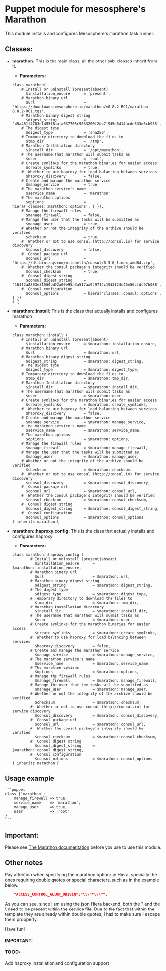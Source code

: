 # Puppet module for mesosphere's Marathon #

This module installs and configures Mesosphere's marathon task runner.


## Classes:

* __marathon:__ This is the main class, all the other sub-classes inherit from it.
    * __Parameters:__ 
    ```puppet
    class marathon(
        # Install or uninstall (present|absent)
          $installation_ensure      = 'present',
        # Marathon binary url
          $url                      = 'https://downloads.mesosphere.io/marathon/v0.8.2-RC1/marathon-0.8.2-RC1.tgz',
        # Marathon binary digest string
          $digest_string            = '45a481f4703e1455f8aafa037705c9033200f2dc7f9d5e6414acde533d6cb935',
        # The digest type
          $digest_type              = 'sha256',
        # Temporary directory to download the files to
          $tmp_dir                  = '/tmp',
        # Marathon Installation directory
          $install_dir              = '/opt/marathon',
        # The username that marathon will submit tasks as
          $user                     = 'root',
        # Create symlinks for the marathon binaries for easier access
          $create_symlinks          = true,
        #  Whether to use haproxy for load balancing between services
          $haproxy_discovery        = false,
        # Create and manage the marathon service
          $manage_service           = true,
        # The marathon service's name
          $service_name             = 'marathon',
        # The marathon options
          $options                  = hiera('classes::marathon::options', { }),
        # Manage the firewall rules
          $manage_firewall          = false,
        # Manage the user that the tasks will be submitted as
          $manage_user              = true,
        # Whether or not the integrity of the archive should be verified
          $checksum                 = true,
        #  Whether or not to use consul (http://consul.io) for service discovery
          $consul_discovery         = false,
        #  Consul package url
          $consul_url               = 'https://dl.bintray.com/mitchellh/consul/0.5.0_linux_amd64.zip',
        #  Whether the consul package's integrity should be verified
          $consul_checksum          = true,
        #  Consul digest string
          $consul_digest_string     = '161f2a8803e31550bd92a00e95a3a517aa949714c19d3124c46e56cfdc97b088',
        #  Consul configuration
          $consul_options           = hiera('classes::consul::options',{ })
    ) {
    ```
    
* __marathon::install:__ This is the class that actually installs and configures marathon
    * __Parameters:__
    ```puppet
    class marathon::install (
        # Install or uninstall (present|absent)
          $installation_ensure      = $marathon::installation_ensure,
        # Marathon binary url
          $url                      = $marathon::url,
        # Marathon binary digest string
          $digest_string            = $marathon::digest_string,
        # The digest type
          $digest_type              = $marathon::digest_type,
        # Temporary directory to download the files to
          $tmp_dir                  = $marathon::tmp_dir,
        # Marathon Installation directory
          $install_dir              = $marathon::install_dir,
        # The username that marathon will submit tasks as
          $user                     = $marathon::user,
        # Create symlinks for the marathon binaries for easier access
          $create_symlinks          = $marathon::create_symlinks,
        #  Whether to use haproxy for load balancing between services
          $haproxy_discovery        = false,
        # Create and manage the marathon service
          $manage_service           = $marathon::manage_service,
        # The marathon service's name
          $service_name             = $marathon::service_name,
        # The marathon options
          $options                  = $marathon::options,
        # Manage the firewall rules
          $manage_firewall          = $marathon::manage_firewall,
        # Manage the user that the tasks will be submitted as
          $manage_user              = $marathon::manage_user,
        # Whether or not the integrity of the archive should be verified
          $checksum                 = $marathon::checksum,
        #  Whether or not to use consul (http://consul.io) for service discovery
          $consul_discovery         = $marathon::consul_discovery,
        #  Consul package url
          $consul_url               = $marathon::consul_url,
        #  Whether the consul package's integrity should be verified
          $consul_checksum          = $marathon::consul_checksum,
        #  Consul digest string
          $consul_digest_string     = $marathon::consul_digest_string,
        #  Consul configuration
          $consul_options           = $marathon::consul_options
    ) inherits marathon {
    ```

* __marathon::haproxy_config:__ This is the class that actually installs and configures haproxy
    * __Parameters:__
    ```puppet
    class marathon::haproxy_config (
            # Install or uninstall (present|absent)
              $installation_ensure      = $marathon::installation_ensure,
            # Marathon binary url
              $url                      = $marathon::url,
            # Marathon binary digest string
              $digest_string            = $marathon::digest_string,
            # The digest type
              $digest_type              = $marathon::digest_type,
            # Temporary directory to download the files to
              $tmp_dir                  = $marathon::tmp_dir,
            # Marathon Installation directory
              $install_dir              = $marathon::install_dir,
            # The username that marathon will submit tasks as
              $user                     = $marathon::user,
            # Create symlinks for the marathon binaries for easier access
              $create_symlinks          = $marathon::create_symlinks,
            #  Whether to use haproxy for load balancing between services
              $haproxy_discovery        = false,
            # Create and manage the marathon service
              $manage_service           = $marathon::manage_service,
            # The marathon service's name
              $service_name             = $marathon::service_name,
            # The marathon options
              $options                  = $marathon::options,
            # Manage the firewall rules
              $manage_firewall          = $marathon::manage_firewall,
            # Manage the user that the tasks will be submitted as
              $manage_user              = $marathon::manage_user,
            # Whether or not the integrity of the archive should be verified
              $checksum                 = $marathon::checksum,
            #  Whether or not to use consul (http://consul.io) for service discovery
              $consul_discovery         = $marathon::consul_discovery,
            #  Consul package url
              $consul_url               = $marathon::consul_url,
            #  Whether the consul package's integrity should be verified
              $consul_checksum          = $marathon::consul_checksum,
            #  Consul digest string
              $consul_digest_string     = $marathon::consul_digest_string,
            #  Consul configuration
              $consul_options           = $marathon::consul_options
    ) inherits marathon {
    ```
    
## Usage example:
    ```puppet
    class {'marathon':
        manage_firewall => true,
        service_name    => 'marathon',
        manage_user     => true,
        user            => 'root'
    }
    ```
## Important:
Please see [The Marathon documentation](https://mesosphere.github.io/marathon/docs/command-line-flags.html) before you use to use this module.
    
## Other notes

Pay attention when specifying the marathon options in Hiera, specially the ones requiring double quotes or special characters,
such as in the example below.
```json
    "ACCESS_CONTROL_ALLOW_ORIGIN":"\\\"*\\\"",
```

As you can see, since I am using the json Hiera backend, both the " and the \ need to be present within the service file.
Due to the fact that within the template they are already within double quotes, I had to make sure I escape them propperly.

Have fun!

#### __IMPORTANT:__

#### __TO DO:__

Add haproxy installation and configuration support
